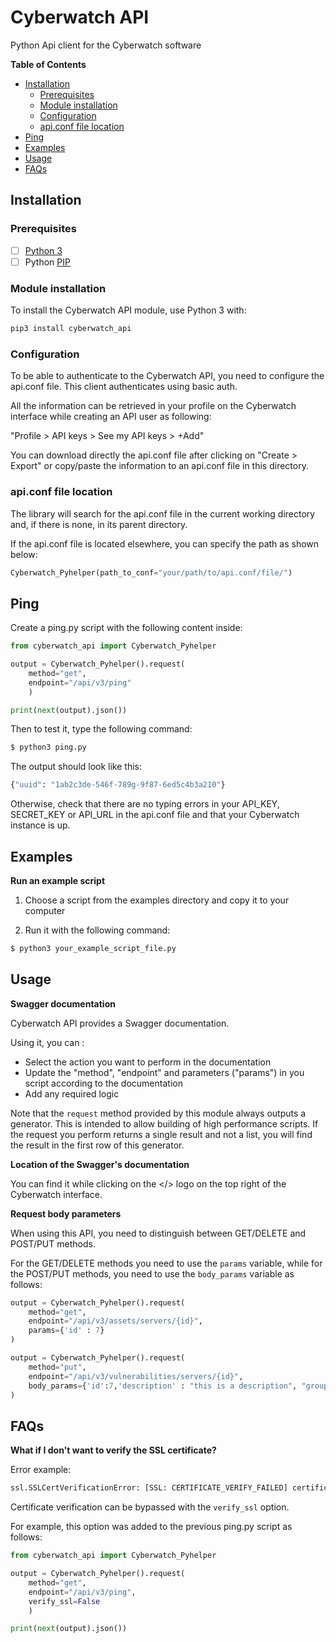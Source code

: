# Cyberwatch API

Python Api client for the Cyberwatch software
<!-- START doctoc generated TOC please keep comment here to allow auto update -->
<!-- DON'T EDIT THIS SECTION, INSTEAD RE-RUN doctoc TO UPDATE -->
**Table of Contents** 

- [Installation](#installation)
  - [Prerequisites](#prerequisites)
  - [Module installation](#module-installation)
  - [Configuration](#configuration)
  - [api.conf file location](#apiconf-file-location)
- [Ping](#ping)
- [Examples](#examples)
- [Usage](#usage)
- [FAQs](#faqs)

<!-- END doctoc generated TOC please keep comment here to allow auto update -->
## Installation

### Prerequisites
- [ ] [Python 3](https://www.python.org/)
- [ ] Python [PIP](https://pypi.org/project/pip/)

### Module installation
To install the Cyberwatch API module, use Python 3 with:

```python
pip3 install cyberwatch_api
```

### Configuration

To be able to authenticate to the Cyberwatch API, you need to configure the api.conf file. This client authenticates using basic auth.

All the information can be retrieved in your profile on the Cyberwatch interface while creating an API user as following:

"Profile > API keys > See my API keys > +Add"

You can download directly the api.conf file after clicking on "Create > Export" or copy/paste the information to an api.conf file in this directory.

### api.conf file location

The library will search for the api.conf file in the current working directory and, if there is none, in its parent directory.

If the api.conf file is located elsewhere, you can specify the path as shown below:

```python
Cyberwatch_Pyhelper(path_to_conf="your/path/to/api.conf/file/")
```

## Ping

Create a ping.py script with the following content inside:

```python
from cyberwatch_api import Cyberwatch_Pyhelper

output = Cyberwatch_Pyhelper().request(
    method="get",
    endpoint="/api/v3/ping"
    )

print(next(output).json())
```

Then to test it, type the following command:

```bash
$ python3 ping.py
```

The output should look like this:
```bash
{"uuid": "1ab2c3de-546f-789g-9f87-6ed5c4b3a210"}
```

Otherwise, check that there are no typing errors in your API_KEY, SECRET_KEY or API_URL in the api.conf file and that your Cyberwatch instance is up.

## Examples

**Run an example script**

1. Choose a script from the examples directory and copy it to your computer

2. Run it with the following command:

```bash
$ python3 your_example_script_file.py
```

## Usage
**Swagger documentation**

Cyberwatch API provides a Swagger documentation.

Using it, you can :
 * Select the action you want to perform in the documentation
 * Update the "method", "endpoint" and parameters ("params") in you script according to the documentation 
 * Add any required logic

Note that the `request` method provided by this module always outputs a generator. This is intended to allow building of high performance scripts. If the request you perform returns a single result and not a list, you will find the result in the first row of this generator.

**Location of the Swagger's documentation**

You can find it while clicking on the </> logo on the top right of the Cyberwatch interface.

**Request body parameters**

When using this API, you need to distinguish between GET/DELETE and POST/PUT methods.

For the GET/DELETE methods you need to use the `params` variable, while for the POST/PUT methods, you need to use the `body_params` variable as follows:
```python
output = Cyberwatch_Pyhelper().request(
    method="get",
    endpoint="/api/v3/assets/servers/{id}",
    params={'id' : 7}
)
```
```python
output = Cyberwatch_Pyhelper().request(
    method="put",
    endpoint="/api/v3/vulnerabilities/servers/{id}",
    body_params={'id':7,'description' : "this is a description", "groups":[3,4]}
)
```

## FAQs

**What if I don't want to verify the SSL certificate?**

Error example:


```bash
ssl.SSLCertVerificationError: [SSL: CERTIFICATE_VERIFY_FAILED] certificate verify failed: self-signed certificate (_ssl.c:997)
```

Certificate verification can be bypassed with the `verify_ssl` option.

For example, this option was added to the previous ping.py script as follows:

```python
from cyberwatch_api import Cyberwatch_Pyhelper

output = Cyberwatch_Pyhelper().request(
    method="get",
    endpoint="/api/v3/ping",
    verify_ssl=False
    )

print(next(output).json())
```
